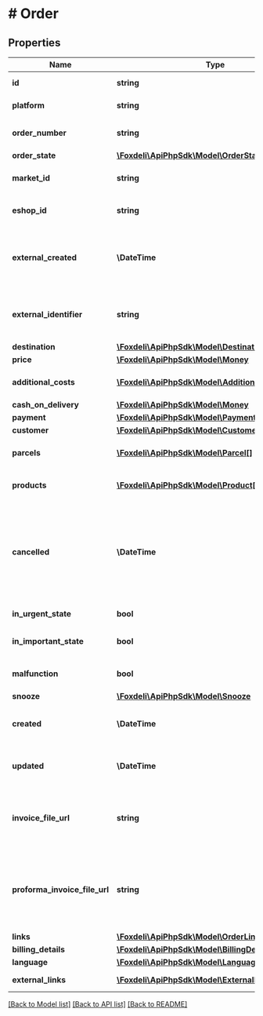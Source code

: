 # # Order

## Properties

Name | Type | Description | Notes
------------ | ------------- | ------------- | -------------
**id** | **string** | identifier of order |
**platform** | **string** | Name of data source | [optional]
**order_number** | **string** | External number of order in eshop | [optional]
**order_state** | [**\Foxdeli\ApiPhpSdk\Model\OrderState**](OrderState.md) |  | [optional]
**market_id** | **string** | Id of Market order belongs to | [optional]
**eshop_id** | **string** | Id of Eshop order belongs to | [optional]
**external_created** | **\DateTime** | moment in time when was order created in external system. | [optional]
**external_identifier** | **string** | Optional identifier of order in external system | [optional]
**destination** | [**\Foxdeli\ApiPhpSdk\Model\Destination**](Destination.md) |  | [optional]
**price** | [**\Foxdeli\ApiPhpSdk\Model\Money**](Money.md) |  | [optional]
**additional_costs** | [**\Foxdeli\ApiPhpSdk\Model\AdditionalCost[]**](AdditionalCost.md) | List of additional costs | [optional]
**cash_on_delivery** | [**\Foxdeli\ApiPhpSdk\Model\Money**](Money.md) |  | [optional]
**payment** | [**\Foxdeli\ApiPhpSdk\Model\PaymentResponse**](PaymentResponse.md) |  | [optional]
**customer** | [**\Foxdeli\ApiPhpSdk\Model\Customer**](Customer.md) |  | [optional]
**parcels** | [**\Foxdeli\ApiPhpSdk\Model\Parcel[]**](Parcel.md) | Parcels contained in this order | [optional]
**products** | [**\Foxdeli\ApiPhpSdk\Model\Product[]**](Product.md) | Products contained in this order | [optional]
**cancelled** | **\DateTime** | Instant of cancellation. DEPRECATION NOTICE: field is marked for removal and will be removed in one of next major releases | [optional]
**in_urgent_state** | **bool** | is order in urgent state? | [optional]
**in_important_state** | **bool** | is order in important state? | [optional]
**malfunction** | **bool** | is order in malfunction state? | [optional]
**snooze** | [**\Foxdeli\ApiPhpSdk\Model\Snooze**](Snooze.md) |  | [optional]
**created** | **\DateTime** | moment in time when was order created | [optional]
**updated** | **\DateTime** | moment in time when was order last updated | [optional]
**invoice_file_url** | **string** | (Foxdeli storage) URL of the invoice that belongs to this order (optional) | [optional]
**proforma_invoice_file_url** | **string** | (Foxdeli storage) URL of the proforma invoice that belongs to this order (optional) | [optional]
**links** | [**\Foxdeli\ApiPhpSdk\Model\OrderLinks**](OrderLinks.md) |  |
**billing_details** | [**\Foxdeli\ApiPhpSdk\Model\BillingDetails**](BillingDetails.md) |  | [optional]
**language** | [**\Foxdeli\ApiPhpSdk\Model\LanguageCode**](LanguageCode.md) |  | [optional]
**external_links** | [**\Foxdeli\ApiPhpSdk\Model\ExternalLinkResponse[]**](ExternalLinkResponse.md) | list of order external links | [optional]

[[Back to Model list]](../../README.md#models) [[Back to API list]](../../README.md#endpoints) [[Back to README]](../../README.md)
